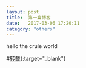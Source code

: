 ```yaml
---
layout: post
title:  第一篇博客
date:   2017-03-06 17:20:11
category: "others"
---
```


hello the crule world

#[转载](http://droidyue.com/blog/2014/12/28/static-biding-and-dynamic-binding-in-java/){:target="_blank"}
